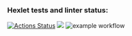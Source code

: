 ### Hexlet tests and linter status:
[![Actions Status](https://github.com/Andrew52F/frontend-project-lvl1/workflows/hexlet-check/badge.svg)](https://github.com/Andrew52F/frontend-project-lvl1/actions)
<a href="https://codeclimate.com/github/codeclimate/codeclimate/maintainability"><img src="https://api.codeclimate.com/v1/badges/a99a88d28ad37a79dbf6/maintainability" /></a>
![example workflow](https://github.com/Difuster/frontend-project-lvl1/actions/workflows/linter.yml/badge.svg)
